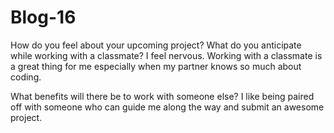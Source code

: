 # Blog-16
How do you feel about your upcoming project? What do you anticipate while working with a classmate?
I feel nervous. Working with a classmate is a great thing for me especially when my partner knows so much about coding. 

What benefits will there be to work with someone else?
I like being paired off with someone who can guide me along the way and submit an awesome project.
